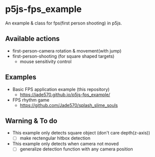 # p5js-fps_example
An example &amp; class for fps(first person shooting) in p5js.

## Available actions
- first-person-camera rotation & movement(with jump)
- first-person-shooting (for square shaped targets)
  - mouse sensitivity control

## Examples
- Basic FPS application example (this repository)
  - https://jade570.github.io/p5js-fps_example/
- FPS rhythm game
  - https://github.com/Jade570/splash_slime_souls

## Warning & To do
- This example only detects square object (don't care depth(z-axis))
  - [ ] make rectengular hitbox detection
- This example only detects when camera not moved
  - [ ] generalize detection function with any camera position
